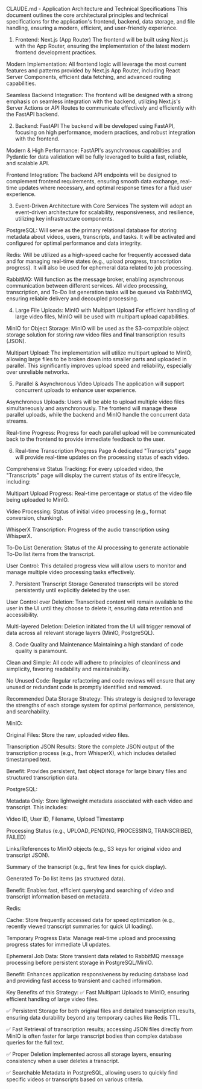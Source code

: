 CLAUDE.md - Application Architecture and Technical Specifications
This document outlines the core architectural principles and technical specifications for the application's frontend, backend, data storage, and file handling, ensuring a modern, efficient, and user-friendly experience.

1. Frontend: Next.js (App Router)
The frontend will be built using Next.js with the App Router, ensuring the implementation of the latest modern frontend development practices.

Modern Implementation: All frontend logic will leverage the most current features and patterns provided by Next.js App Router, including React Server Components, efficient data fetching, and advanced routing capabilities.

Seamless Backend Integration: The frontend will be designed with a strong emphasis on seamless integration with the backend, utilizing Next.js's Server Actions or API Routes to communicate effectively and efficiently with the FastAPI backend.

2. Backend: FastAPI
The backend will be developed using FastAPI, focusing on high performance, modern practices, and robust integration with the frontend.

Modern & High Performance: FastAPI's asynchronous capabilities and Pydantic for data validation will be fully leveraged to build a fast, reliable, and scalable API.

Frontend Integration: The backend API endpoints will be designed to complement frontend requirements, ensuring smooth data exchange, real-time updates where necessary, and optimal response times for a fluid user experience.

3. Event-Driven Architecture with Core Services
The system will adopt an event-driven architecture for scalability, responsiveness, and resilience, utilizing key infrastructure components.

PostgreSQL: Will serve as the primary relational database for storing metadata about videos, users, transcripts, and tasks. It will be activated and configured for optimal performance and data integrity.

Redis: Will be utilized as a high-speed cache for frequently accessed data and for managing real-time states (e.g., upload progress, transcription progress). It will also be used for ephemeral data related to job processing.

RabbitMQ: Will function as the message broker, enabling asynchronous communication between different services. All video processing, transcription, and To-Do list generation tasks will be queued via RabbitMQ, ensuring reliable delivery and decoupled processing.

4. Large File Uploads: MinIO with Multipart Upload
For efficient handling of large video files, MinIO will be used with multipart upload capabilities.

MinIO for Object Storage: MinIO will be used as the S3-compatible object storage solution for storing raw video files and final transcription results (JSON).

Multipart Upload: The implementation will utilize multipart upload to MinIO, allowing large files to be broken down into smaller parts and uploaded in parallel. This significantly improves upload speed and reliability, especially over unreliable networks.

5. Parallel & Asynchronous Video Uploads
The application will support concurrent uploads to enhance user experience.

Asynchronous Uploads: Users will be able to upload multiple video files simultaneously and asynchronously. The frontend will manage these parallel uploads, while the backend and MinIO handle the concurrent data streams.

Real-time Progress: Progress for each parallel upload will be communicated back to the frontend to provide immediate feedback to the user.

6. Real-time Transcription Progress Page
A dedicated "Transcripts" page will provide real-time updates on the processing status of each video.

Comprehensive Status Tracking: For every uploaded video, the "Transcripts" page will display the current status of its entire lifecycle, including:

Multipart Upload Progress: Real-time percentage or status of the video file being uploaded to MinIO.

Video Processing: Status of initial video processing (e.g., format conversion, chunking).

WhisperX Transcription: Progress of the audio transcription using WhisperX.

To-Do List Generation: Status of the AI processing to generate actionable To-Do list items from the transcript.

User Control: This detailed progress view will allow users to monitor and manage multiple video processing tasks effectively.

7. Persistent Transcript Storage
Generated transcripts will be stored persistently until explicitly deleted by the user.

User Control over Deletion: Transcribed content will remain available to the user in the UI until they choose to delete it, ensuring data retention and accessibility.

Multi-layered Deletion: Deletion initiated from the UI will trigger removal of data across all relevant storage layers (MinIO, PostgreSQL).

8. Code Quality and Maintenance
Maintaining a high standard of code quality is paramount.

Clean and Simple: All code will adhere to principles of cleanliness and simplicity, favoring readability and maintainability.

No Unused Code: Regular refactoring and code reviews will ensure that any unused or redundant code is promptly identified and removed.

Recommended Data Storage Strategy:
This strategy is designed to leverage the strengths of each storage system for optimal performance, persistence, and searchability.

MinIO:

Original Files: Store the raw, uploaded video files.

Transcription JSON Results: Store the complete JSON output of the transcription process (e.g., from WhisperX), which includes detailed timestamped text.

Benefit: Provides persistent, fast object storage for large binary files and structured transcription data.

PostgreSQL:

Metadata Only: Store lightweight metadata associated with each video and transcript. This includes:

Video ID, User ID, Filename, Upload Timestamp

Processing Status (e.g., UPLOAD_PENDING, PROCESSING, TRANSCRIBED, FAILED)

Links/References to MinIO objects (e.g., S3 keys for original video and transcript JSON).

Summary of the transcript (e.g., first few lines for quick display).

Generated To-Do list items (as structured data).

Benefit: Enables fast, efficient querying and searching of video and transcript information based on metadata.

Redis:

Cache: Store frequently accessed data for speed optimization (e.g., recently viewed transcript summaries for quick UI loading).

Temporary Progress Data: Manage real-time upload and processing progress states for immediate UI updates.

Ephemeral Job Data: Store transient data related to RabbitMQ message processing before persistent storage in PostgreSQL/MinIO.

Benefit: Enhances application responsiveness by reducing database load and providing fast access to transient and cached information.

Key Benefits of this Strategy:
✅ Fast Multipart Uploads to MinIO, ensuring efficient handling of large video files.

✅ Persistent Storage for both original files and detailed transcription results, ensuring data durability beyond any temporary caches like Redis TTL.

✅ Fast Retrieval of transcription results; accessing JSON files directly from MinIO is often faster for large transcript bodies than complex database queries for the full text.

✅ Proper Deletion implemented across all storage layers, ensuring consistency when a user deletes a transcript.

✅ Searchable Metadata in PostgreSQL, allowing users to quickly find specific videos or transcripts based on various criteria.